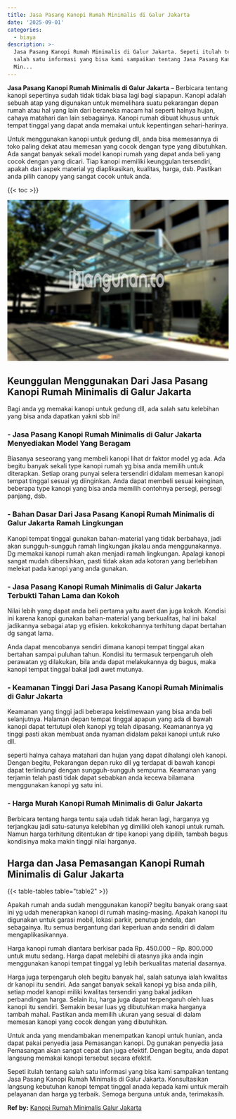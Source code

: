 ```yaml
---
title: Jasa Pasang Kanopi Rumah Minimalis di Galur Jakarta
date: '2025-09-01'
categories:
  - biaya
description: >-
  Jasa Pasang Kanopi Rumah Minimalis di Galur Jakarta. Sepeti itulah tentang
  salah satu informasi yang bisa kami sampaikan tentang Jasa Pasang Kanopi Rumah
  Min...
---
```


**Jasa Pasang Kanopi Rumah Minimalis di Galur Jakarta** – Berbicara tentang kanopi sepertinya sudah tidak tidak biasa lagi bagi siapapun. Kanopi adalah sebuah atap yang digunakan untuk memelihara suatu pekarangan depan rumah atau hal yang lain dari beraneka macam hal seperti halnya hujan, cahaya matahari dan lain sebagainya. Kanopi rumah dibuat khusus untuk tempat tinggal yang dapat anda memakai untuk kepentingan sehari-harinya.

Untuk menggunakan kanopi untuk gedung dll, anda bisa memesannya di toko paling dekat atau memesan yang cocok dengan type yang dibutuhkan. Ada sangat banyak sekali model kanopi rumah yang dapat anda beli yang cocok dengan yang dicari. Tiap kanopi memiliki keunggulan tersendiri, apakah dari aspek material yg diaplikasikan, kualitas, harga, dsb. Pastikan anda pilih canopy yang sangat cocok untuk anda.

{{< toc >}}

![Jasa Pasang Kanopi Rumah Minimalis di Galur Jakarta](/images/harga-kanopi-minimalis-32.png)

## Keunggulan Menggunakan Dari Jasa Pasang Kanopi Rumah Minimalis di Galur Jakarta

Bagi anda yg memakai kanopi untuk gedung dll, ada salah satu kelebihan yang bisa anda dapatkan yakni sbb ini!

### \- Jasa Pasang Kanopi Rumah Minimalis di Galur Jakarta Menyediakan Model Yang Beragam

Biasanya seseorang yang membeli kanopi lihat dr faktor model yg ada. Ada begitu banyak sekali type kanopi rumah yg bisa anda memilih untuk diterapkan. Setiap orang punyai selera tersendiri didalam memesan kanopi tempat tinggal sesuai yg diinginkan. Anda dapat membeli sesuai keinginan, beberapa type kanopi yang bisa anda memilih contohnya persegi, persegi panjang, dsb.

### \- Bahan Dasar Dari Jasa Pasang Kanopi Rumah Minimalis di Galur Jakarta Ramah Lingkungan

Kanopi tempat tinggal gunakan bahan-material yang tidak berbahaya, jadi akan sungguh-sungguh ramah lingkungan jikalau anda menggunakannya. Dg memakai kanopi rumah akan menjadi ramah lingkungan. Apalagi kanopi sangat mudah dibersihkan, pasti tidak akan ada kotoran yang berlebihan melekat pada kanopi yang anda gunakan.

### \- Jasa Pasang Kanopi Rumah Minimalis di Galur Jakarta Terbukti Tahan Lama dan Kokoh

Nilai lebih yang dapat anda beli pertama yaitu awet dan juga kokoh. Kondisi ini karena kanopi gunakan bahan-material yang berkualitas, hal ini bakal jadikannya sebagai atap yg efisien. kekokohannya terhitung dapat bertahan dg sangat lama.

Anda dapat mencobanya sendiri dimana kanopi tempat tinggal akan bertahan sampai puluhan tahun. Kondisi itu termasuk terpengaruh oleh perawatan yg dilakukan, bila anda dapat melakukannya dg bagus, maka kanopi tempat tinggal bakal jadi awet mutunya.

### \- Keamanan Tinggi Dari Jasa Pasang Kanopi Rumah Minimalis di Galur Jakarta

Keamanan yang tinggi jadi beberapa keistimewaan yang bisa anda beli selanjutnya. Halaman depan tempat tinggal apapun yang ada di bawah kanopi dapat tertutupi oleh kanopi yg telah dipasang. Keamanannya yg tinggi pasti akan membuat anda nyaman didalam pakai kanopi untuk ruko dll.

seperti halnya cahaya matahari dan hujan yang dapat dihalangi oleh kanopi. Dengan begitu, Pekarangan depan ruko dll yg terdapat di bawah kanopi dapat terlindungi dengan sungguh-sungguh sempurna. Keamanan yang terjamin telah pasti tidak dapat sebabkan anda kecewa bilamana menggunakan kanopi yg satu ini.

### \- Harga Murah Kanopi Rumah Minimalis di Galur Jakarta

Berbicara tentang harga tentu saja udah tidak heran lagi, harganya yg terjangkau jadi satu-satunya kelebihan yg dimiliki oleh kanopi untuk rumah. Namun harga terhitung ditentukan dr tipe kanopi yang dipilih, tambah bagus kondisinya maka makin tinggi nilai harganya.

## Harga dan Jasa Pemasangan Kanopi Rumah Minimalis di Galur Jakarta

{{< table-tables table="table2" >}}

Apakah rumah anda sudah menggunakan kanopi? begitu banyak orang saat ini yg udah menerapkan kanopi di rumah masing-masing. Apakah kanopi itu digunakan untuk garasi mobil, lokasi parkir, penutup jendela, dan sebagainya. Itu semua bergantung dari keperluan anda sendiri di dalam mengaplikasikannya.

Harga kanopi rumah diantara berkisar pada Rp. 450.000 – Rp. 800.000 untuk mutu sedang. Harga dapat melebihi di atasnya jika anda ingin menggunakan kanopi tempat tinggal yg lebih berkualitas material dasarnya.

Harga juga terpengaruh oleh begitu banyak hal, salah satunya ialah kwalitas dr kanopi itu sendiri. Ada sangat banyak sekali kanopi yg bisa anda pilih, setiap model kanopi miliki kwalitas tersendiri yang bakal jadikan perbandingan harga. Selain itu, harga juga dapat terpengaruh oleh luas kanopi itu sendiri. Semakin besar luas yg dibutuhkan maka harganya tambah mahal. Pastikan anda memilih ukuran yang sesuai di dalam memesan kanopi yang cocok dengan yang dibutuhkan.

Untuk anda yang mendambakan menempatkan kanopi untuk hunian, anda dapat pakai penyedia jasa Pemasangan kanopi. Dg gunakan penyedia jasa Pemasangan akan sangat cepat dan juga efektif. Dengan begitu, anda dapat langsung memakai kanopi tersebut secara efektif.

Sepeti itulah tentang salah satu informasi yang bisa kami sampaikan tentang Jasa Pasang Kanopi Rumah Minimalis di Galur Jakarta. Konsultasikan langsung kebutuhan kanopi tempat tinggal anada kepada kami untuk meraih pelayanan dan harga yg terbaik. Semoga berguna untuk anda, terimakasih.

**Ref by:**  [Kanopi Rumah Minimalis Galur Jakarta](https://id.wikipedia.org/wiki/Kanopi)
